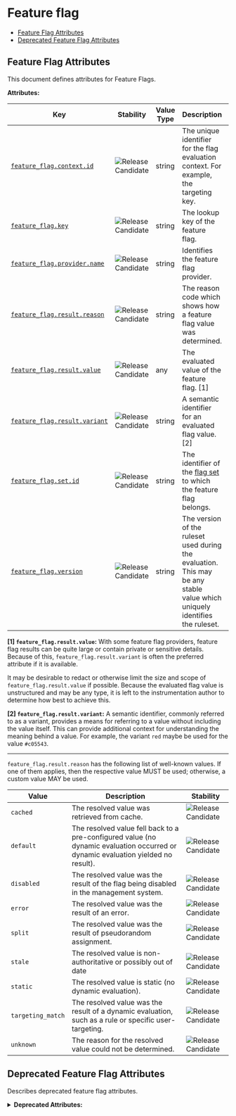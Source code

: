 <!-- NOTE: THIS FILE IS AUTOGENERATED. DO NOT EDIT BY HAND. -->
<!-- see templates/registry/markdown/attribute_namespace.md.j2 -->

# Feature flag

- [Feature Flag Attributes](#feature-flag-attributes)
- [Deprecated Feature Flag Attributes](#deprecated-feature-flag-attributes)

## Feature Flag Attributes

This document defines attributes for Feature Flags.

**Attributes:**

| Key | Stability | Value Type | Description | Example Values |
|---|---|---|---|---|
| <a id="feature-flag-context-id" href="#feature-flag-context-id">`feature_flag.context.id`</a> | ![Release Candidate](https://img.shields.io/badge/-rc-mediumorchid) | string | The unique identifier for the flag evaluation context. For example, the targeting key. | `5157782b-2203-4c80-a857-dbbd5e7761db` |
| <a id="feature-flag-key" href="#feature-flag-key">`feature_flag.key`</a> | ![Release Candidate](https://img.shields.io/badge/-rc-mediumorchid) | string | The lookup key of the feature flag. | `logo-color` |
| <a id="feature-flag-provider-name" href="#feature-flag-provider-name">`feature_flag.provider.name`</a> | ![Release Candidate](https://img.shields.io/badge/-rc-mediumorchid) | string | Identifies the feature flag provider. | `Flag Manager` |
| <a id="feature-flag-result-reason" href="#feature-flag-result-reason">`feature_flag.result.reason`</a> | ![Release Candidate](https://img.shields.io/badge/-rc-mediumorchid) | string | The reason code which shows how a feature flag value was determined. | `static`; `targeting_match`; `error`; `default` |
| <a id="feature-flag-result-value" href="#feature-flag-result-value">`feature_flag.result.value`</a> | ![Release Candidate](https://img.shields.io/badge/-rc-mediumorchid) | any | The evaluated value of the feature flag. [1] | `#ff0000`; `true`; `3` |
| <a id="feature-flag-result-variant" href="#feature-flag-result-variant">`feature_flag.result.variant`</a> | ![Release Candidate](https://img.shields.io/badge/-rc-mediumorchid) | string | A semantic identifier for an evaluated flag value. [2] | `red`; `true`; `on` |
| <a id="feature-flag-set-id" href="#feature-flag-set-id">`feature_flag.set.id`</a> | ![Release Candidate](https://img.shields.io/badge/-rc-mediumorchid) | string | The identifier of the [flag set](https://openfeature.dev/specification/glossary/#flag-set) to which the feature flag belongs. | `proj-1`; `ab98sgs`; `service1/dev` |
| <a id="feature-flag-version" href="#feature-flag-version">`feature_flag.version`</a> | ![Release Candidate](https://img.shields.io/badge/-rc-mediumorchid) | string | The version of the ruleset used during the evaluation. This may be any stable value which uniquely identifies the ruleset. | `1`; `01ABCDEF` |

**[1] `feature_flag.result.value`:** With some feature flag providers, feature flag results can be quite large or contain private or sensitive details.
Because of this, `feature_flag.result.variant` is often the preferred attribute if it is available.

It may be desirable to redact or otherwise limit the size and scope of `feature_flag.result.value` if possible.
Because the evaluated flag value is unstructured and may be any type, it is left to the instrumentation author to determine how best to achieve this.

**[2] `feature_flag.result.variant`:** A semantic identifier, commonly referred to as a variant, provides a means
for referring to a value without including the value itself. This can
provide additional context for understanding the meaning behind a value.
For example, the variant `red` maybe be used for the value `#c05543`.

---

`feature_flag.result.reason` has the following list of well-known values. If one of them applies, then the respective value MUST be used; otherwise, a custom value MAY be used.

| Value  | Description | Stability |
|---|---|---|
| `cached` | The resolved value was retrieved from cache. | ![Release Candidate](https://img.shields.io/badge/-rc-mediumorchid) |
| `default` | The resolved value fell back to a pre-configured value (no dynamic evaluation occurred or dynamic evaluation yielded no result). | ![Release Candidate](https://img.shields.io/badge/-rc-mediumorchid) |
| `disabled` | The resolved value was the result of the flag being disabled in the management system. | ![Release Candidate](https://img.shields.io/badge/-rc-mediumorchid) |
| `error` | The resolved value was the result of an error. | ![Release Candidate](https://img.shields.io/badge/-rc-mediumorchid) |
| `split` | The resolved value was the result of pseudorandom assignment. | ![Release Candidate](https://img.shields.io/badge/-rc-mediumorchid) |
| `stale` | The resolved value is non-authoritative or possibly out of date | ![Release Candidate](https://img.shields.io/badge/-rc-mediumorchid) |
| `static` | The resolved value is static (no dynamic evaluation). | ![Release Candidate](https://img.shields.io/badge/-rc-mediumorchid) |
| `targeting_match` | The resolved value was the result of a dynamic evaluation, such as a rule or specific user-targeting. | ![Release Candidate](https://img.shields.io/badge/-rc-mediumorchid) |
| `unknown` | The reason for the resolved value could not be determined. | ![Release Candidate](https://img.shields.io/badge/-rc-mediumorchid) |

## Deprecated Feature Flag Attributes

Describes deprecated feature flag attributes.

<details>
<summary><b>Deprecated Attributes:</b></summary>

| Key | Value Type | Summary | Example Values | Deprecation Explanation |
|---|---|---|---|---|
| <a id="feature-flag-evaluation-error-message" href="#feature-flag-evaluation-error-message">`feature_flag.evaluation.error.message`</a> | string | Deprecated, use `error.message` instead. | `Flag `header-color` expected type `string` but found type `number`` |  Use `error.message` instead.  |
| <a id="feature-flag-evaluation-reason" href="#feature-flag-evaluation-reason">`feature_flag.evaluation.reason`</a> | string | Deprecated, use `feature_flag.result.reason` instead. | `static`; `targeting_match`; `error`; `default` |  Use `feature_flag.result.reason` instead.  |
| <a id="feature-flag-provider-name" href="#feature-flag-provider-name">`feature_flag.provider_name`</a> | string | Deprecated, use `feature_flag.provider.name` instead. | `Flag Manager` |  Use `feature_flag.provider.name` instead.  |
| <a id="feature-flag-variant" href="#feature-flag-variant">`feature_flag.variant`</a> | string | Deprecated, use `feature_flag.result.variant` instead. | `red`; `true`; `on` |  Use `feature_flag.result.variant` instead.  |

---

`feature_flag.evaluation.reason` has the following list of well-known values. If one of them applies, then the respective value MUST be used; otherwise, a custom value MAY be used.

| Value  | Description | Stability |
|---|---|---|
| `cached` | The resolved value was retrieved from cache. | ![Development](https://img.shields.io/badge/-development-blue) |
| `default` | The resolved value fell back to a pre-configured value (no dynamic evaluation occurred or dynamic evaluation yielded no result). | ![Development](https://img.shields.io/badge/-development-blue) |
| `disabled` | The resolved value was the result of the flag being disabled in the management system. | ![Development](https://img.shields.io/badge/-development-blue) |
| `error` | The resolved value was the result of an error. | ![Development](https://img.shields.io/badge/-development-blue) |
| `split` | The resolved value was the result of pseudorandom assignment. | ![Development](https://img.shields.io/badge/-development-blue) |
| `stale` | The resolved value is non-authoritative or possibly out of date | ![Development](https://img.shields.io/badge/-development-blue) |
| `static` | The resolved value is static (no dynamic evaluation). | ![Development](https://img.shields.io/badge/-development-blue) |
| `targeting_match` | The resolved value was the result of a dynamic evaluation, such as a rule or specific user-targeting. | ![Development](https://img.shields.io/badge/-development-blue) |
| `unknown` | The reason for the resolved value could not be determined. | ![Development](https://img.shields.io/badge/-development-blue) |

</details>
